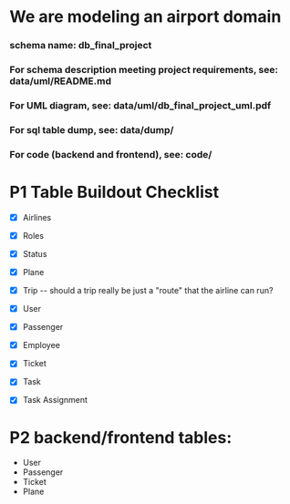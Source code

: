 # We are modeling an airport domain

### schema name: db_final_project
### For schema description meeting project requirements, see: data/uml/README.md
### For UML diagram, see: data/uml/db_final_project_uml.pdf
### For sql table dump, see: data/dump/
### For code (backend and frontend), see: code/


# P1 Table Buildout Checklist

- [x] Airlines
- [x] Roles
- [x] Status
- [x] Plane
- [x] Trip -- should a trip really be just a "route" that the airline can run?
- [x] User
- [x] Passenger
- [x] Employee
- [x] Ticket
- [x] Task
- [x] Task Assignment


# P2 backend/frontend tables:
- User
- Passenger
- Ticket
- Plane
